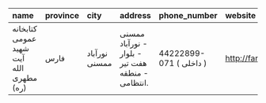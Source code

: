 | name                                    | province   | city          | address                                          | phone_number            | website          |
|:----------------------------------------|:-----------|:--------------|:-------------------------------------------------|:------------------------|:-----------------|
| كتابخانه عمومی شهید آیت الله مطهری (ره) | فارس       | نورآباد ممسنى | ممسنی - نورآباد - بلوار هفت تیر - منطقه انتظامی. | 44222899-071 ( داخلی  ) | http://farspl.ir |